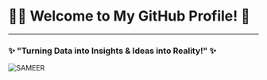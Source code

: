 # 👨‍💻 Welcome to My GitHub Profile! 🚀  

---

### ✨ "Turning Data into Insights & Ideas into Reality!" ✨  

![SAMEER](https://s3-us-west-2.amazonaws.com/s.cdpn.io/174479/bird-cells-new.svg')

